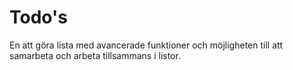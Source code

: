 # Todo's
En att göra lista med avancerade funktioner och möjligheten till att samarbeta och arbeta tillsammans i listor.
